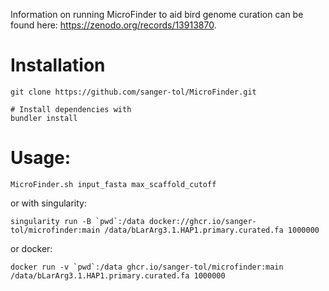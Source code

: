 
Information on running MicroFinder to aid bird genome curation can be found here: https://zenodo.org/records/13913870. 

# Installation
```
git clone https://github.com/sanger-tol/MicroFinder.git

# Install dependencies with
bundler install
```

# Usage:
```
MicroFinder.sh input_fasta max_scaffold_cutoff

```

or with singularity:
```
singularity run -B `pwd`:/data docker://ghcr.io/sanger-tol/microfinder:main /data/bLarArg3.1.HAP1.primary.curated.fa 1000000
```

or docker:
```
docker run -v `pwd`:/data ghcr.io/sanger-tol/microfinder:main /data/bLarArg3.1.HAP1.primary.curated.fa 1000000

```
